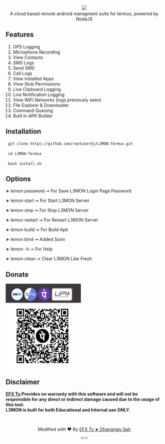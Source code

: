 
<p align="center">
<img src="https://github.com/rootuserdj/L3MON-Termux/blob/main/L3MON/server/assets/webpublic/logo.png" height="60"><br>
A cloud based remote android managment suite for termux, powered by NodeJS
</p>



## Features
1. GPS Logging
1. Microphone Recording
1. View Contacts
1. SMS Logs
1. Send SMS
1. Call Logs
1. View Installed Apps
1. View Stub Permissions
1. Live Clipboard Logging
1. Live Notification Logging
1. View WiFi Networks (logs previously seen)
1. File Explorer & Downloader
1. Command Queuing
1. Built In APK Builder


## Installation

     git clone https://github.com/rootuserdj/L3MON-Termux.git
     
     cd L3MON-Termux
     
     bash install.sh
  
  
     
 ## Options
 
➤ lemon password  ➞ For Save L3MON Login Page Password

➤ lemon start     ➞ For Start L3MON Server

➤ lemon stop      ➞ For Stop L3MON Server

➤ lemon restart   ➞ For Restart L3MON Server

➤ lemon build     ➞ For Build Apk

➤ lemon bind      ➞ Added Soon

➤ lemon -h        ➞ For Help

➤ lemon clean     ➞ Clear L3MON Like Fresh





## Donate

<a href="#"><img src="https://raw.githubusercontent.com/efxtv/efxtv/master/assets/3eeb7756-68ca-41b6-86aa-00a4c575bed9.png.webp" alt="Phonepay" width="241" height="269"></a>







## Disclaimer
<b><a href="https://www.youtube.com/c/EFXTVE">EFX Tv </a>Provides no warranty with this software and will not be responsible for any direct or indirect damage caused due to the usage of this tool.<br>
L3MON is built for both Educational and Internal use ONLY.</b>

<br>
<p align="center">Modified with ❤️ By <a href="https://t.me/efxtve">EFX Tv ➤ Dhananjay Sah</a></p>
<p align="center" style="font-size: 8px">v2.1.0</p>



     
